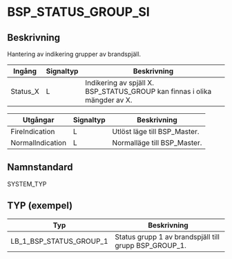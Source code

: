 # BSP_STATUS_GROUP_SI

## Beskrivning
Hantering av indikering grupper av brandspjäll.

| Ingång | Signaltyp | Beskrivning |
| --- | --- | --- |
| Status_X | L | Indikering av spjäll X. BSP_STATUS_GROUP kan finnas i olika mängder av X. |

| Utgångar | Signaltyp | Beskrivning |
| --- | --- | --- |
| FireIndication | L | Utlöst läge till BSP_Master. |
| NormalIndication | L | Normalläge till BSP_Master. |

## Namnstandard

SYSTEM_TYP

## TYP (exempel)

| Typ | Beskrivning |
| --- | --- |
| LB_1_BSP_STATUS_GROUP_1 | Status grupp 1 av brandspjäll till grupp BSP_GROUP_1. |
